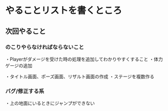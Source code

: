 # やることリストを書くところ

## 次回やること

### のこりやらなければならないこと
・Playerがダメージを受けた時の処理を追加してわかりやすくすること
・体力ゲージの追加

・タイトル画面、ポーズ画面、リザルト画面の作成
・ステージを複数作る

### バグ/修正する系
・上の地面にいるときにジャンプができない

